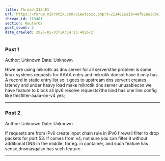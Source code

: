 ```yaml
---
title: Thread-213481
url: https://forum.mikrotik.com/viewtopic.php?t=213481&sid=49f92a630bc7970d8ca50523be880e8f
thread_id: 213481
section: RouterOS
post_count: 2
date_crawled: 2025-02-03T14:14:13.482672
---
```


### Post 1
Author: Unknown
Date: Unknown

Hiwe are using mikrotik as dns server for all serversthe problem is some linux systems requests for AAAA entry and mikrotik doesnt have  it only has A record in static entry list so it goes to upstream dns serverit creates latency and under heavy load make mikrotik dns server unusablecan we have feature to block all ipv6 resolve requests?the bind has one line config like thisfilter-aaaa-on-v4 yes;

---
### Post 2
Author: Unknown
Date: Unknown

If requests are from IPv6 create input chain rule in IPv6 firewall filter to drop packets for port 53. If comes from v4, not sure you can filter it without additional DNS in the middle, for eg. in container, and such feature has sense,dnsmasqalso has such feature.

---
